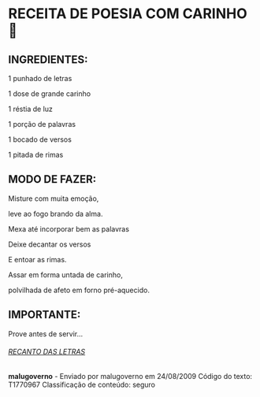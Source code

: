 # **RECEITA DE POESIA COM CARINHO** :page_facing_up:

## INGREDIENTES:

1 punhado de letras

1 dose de grande carinho

1 réstia de luz

1 porção de palavras

1 bocado de versos

1 pitada de rimas


## MODO DE FAZER:

Misture com muita emoção,

leve ao fogo brando da alma.

Mexa até incorporar bem as palavras

Deixe decantar os versos

E entoar as rimas.

Assar em forma untada de carinho,

polvilhada de afeto em forno pré-aquecido.


## IMPORTANTE:


Prove antes de servir...


###### [RECANTO DAS LETRAS](https://www.recantodasletras.com.br/redacoes/1770967)
**malugoverno** - Enviado por malugoverno em 24/08/2009
Código do texto: T1770967
Classificação de conteúdo: seguro

